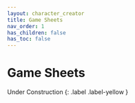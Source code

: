 ```yaml
---
layout: character_creator
title: Game Sheets
nav_order: 1
has_children: false
has_toc: false
---
```


# Game Sheets

Under Construction
{: .label .label-yellow }
